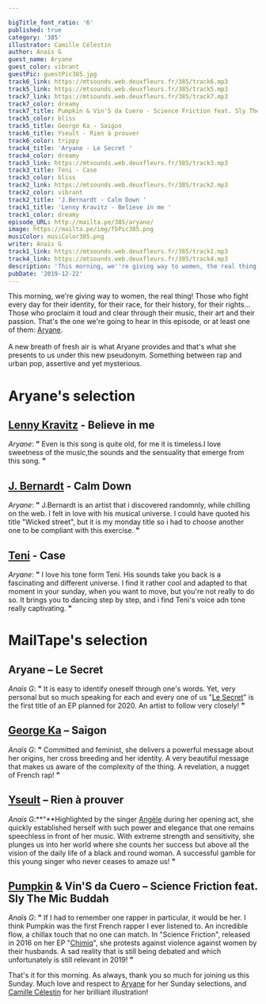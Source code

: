 ```yaml
---

bigTitle_font_ratio: '6'
published: true
category: '385'
illustrator: Camille Célestin
author: Anaïs G
guest_name: Aryane
guest_color: vibrant
guestPic: guestPic385.jpg
track6_link: https://mtsounds.web.deuxfleurs.fr/385/track6.mp3
track5_link: https://mtsounds.web.deuxfleurs.fr/385/track5.mp3
track7_link: https://mtsounds.web.deuxfleurs.fr/385/track7.mp3
track7_color: dreamy
track7_title: Pumpkin & Vin'S da Cuero - Science Friction feat. Sly The Mic Buddah
track5_color: bliss
track5_title: George Ka - Saigon
track6_title: Yseult - Rien à prouver
track6_color: trippy
track4_title: 'Aryane - Le Secret '
track4_color: dreamy
track3_link: https://mtsounds.web.deuxfleurs.fr/385/track3.mp3
track3_title: Teni - Case
track3_color: bliss
track2_link: https://mtsounds.web.deuxfleurs.fr/385/track2.mp3
track2_color: vibrant
track2_title: 'J.Bernardt - Calm Down '
track1_title: 'Lenny Kravitz - Believe in me '
track1_color: dreamy
episode_URL: http://mailta.pe/385/aryane/
image: https://mailta.pe/img/fbPic385.png
musiColor: musiColor385.png
writer: Anaïs G
track1_link: https://mtsounds.web.deuxfleurs.fr/385/track1.mp3
track4_link: https://mtsounds.web.deuxfleurs.fr/385/track4.mp3
description: 'This morning, we''re giving way to women, the real thing! Those who fight every day for their identity, for their race, for their history, for their rights... Those who proclaim it loud and clear through their music, their art and their passion. That''s the one we''re going to hear in this episode, or at least one of them: Aryane.'
pubDate: '2019-12-22'
---
```


This morning, we're giving way to women, the real thing! Those who fight every day for their identity, for their race, for their history, for their rights... Those who proclaim it loud and clear through their music, their art and their passion. That's the one we're going to hear in this episode, or at least one of them: [Aryane](https://www.facebook.com/aryane.music/).
<br><br> 
A new breath of fresh air is what Aryane provides and that's what she presents to us under this new pseudonym. Something between rap and urban pop, assertive and yet mysterious.


# Aryane's selection


## [Lenny Kravitz](https://fr.wikipedia.org/wiki/Lenny_Kravitz) - Believe in me
_Aryane_: **"** Even is this song is quite old, for me it is timeless.I love sweetness of the music,the sounds and the sensuality that emerge from this song. **"** 

## [J. Bernardt](https://www.facebook.com/JBernardtmusic/) - Calm Down
_Aryane_: **"** J.Bernardt is an artist that i discovered randomnly, while chilling on the web. I felt in love with his musical universe. I could have quoted his title "Wicked street", but it is my monday title so i had to choose another one to be compliant with this exercise. **"** 

## [Teni](https://en.wikipedia.org/wiki/Teni_(singer)) - Case
_Aryane_: **"** I love his tone form Teni. His sounds take you back is a fascinating and different universe. I find it rather cool and adapted to that moment in your sunday, when you want to move, but you're not really to do so. It brings you to dancing step by step, and i find Teni's voice adn tone really captivating. **"** 


# MailTape's selection

## Aryane – Le Secret
_Anaïs G_: **"** It is easy to identify oneself through one's words. Yet, very personal but so much speaking for each and every one of us "[Le Secret](http://smarturl.it/aryanesecretsingle?fbclid=IwAR1d0fttEaBocwe7-tiJ63TbHB7LOaRhxxv_pS2wmqC2v4V_JE13lR_b7Kw)" is the first title of an EP planned for 2020. An artist to follow very closely!  **"** 

## [George Ka](https://www.facebook.com/georgekamusique/posts) – Saigon
_Anaïs G_: **"** Committed and feminist, she delivers a powerful message about her origins, her cross breeding and her identity. A very beautiful message that makes us aware of the complexity of the thing. A revelation, a nugget of French rap! **"** 

## [Yseult](https://www.facebook.com/YseultOfficiel/) – Rien à prouver
_Anaïs G_:**"**Highlighted by the singer [Angèle](https://www.facebook.com/angeleouenpoudre/) during her opening act, she quickly established herself with such power and elegance that one remains speechless in front of her music. With extreme strength and sensitivity, she plunges us into her world where she counts her success but above all the vision of the daily life of a black and round woman. A successful gamble for this young singer who never ceases to amaze us! **"** 

## [Pumpkin](https://pumpkinisorange.bandcamp.com/) & Vin'S da Cuero – Science Friction feat. Sly The Mic Buddah
_Anaïs G_: **"** If I had to remember one rapper in particular, it would be her. I think Pumpkin was the first French rapper I ever listened to. An incredible flow, a chillax touch that no one can match. In "Science Friction", released in 2016 on her EP "[Chimiq](https://store.mentalow.com/album/chimiq-ep)", she protests against violence against women by their husbands. A sad reality that is still being debated and which unfortunately is still relevant in 2019! **"** 


 That's it for this morning. As always, thank you so much for joining us this Sunday. Much love and respect to [Aryane](https://www.facebook.com/aryane.music/) for her Sunday selections, and [Camille Célestin](https://www.instagram.com/bravocamo/?hl=fr) for her brilliant illustration!

